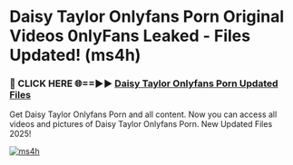 # Daisy Taylor Onlyfans Porn Original Videos 0nlyFans Leaked - Files Updated! (ms4h)

<h3>🔴 CLICK HERE 🌐==►► <a href="https://tinyurl.com/2m67pmp6" rel="nofollow">Daisy Taylor Onlyfans Porn Updated Files</a></h3>

Get Daisy Taylor Onlyfans Porn and all content. Now you can access all videos and pictures of Daisy Taylor Onlyfans Porn. New Updated Files 2025!

[![ms4h](https://i.imgur.com/H4QAA4z.gif)](https://tinyurl.com/2m67pmp6)